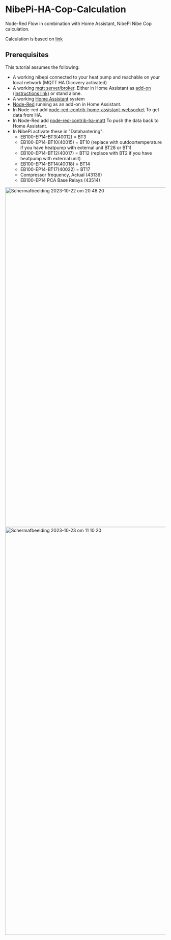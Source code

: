 # NibePi-HA-Cop-Calculation
Node-Red Flow in combination with Home Assistant, NibePi Nibe Cop calculation.

Calculation is based on [link](https://github.com/karhulitos/MLPlogintutkija)


## Prerequisites
This tutorial assumes the following:
- A working nibepi connected to your heat pump and reachable on your local network (MQTT HA Dicovery activated)
- A working [mqtt server/broker](https://mqtt.org/). Either in Home Assistant as [add-on (instructions link)](https://github.com/home-assistant/addons/blob/174f8e66d0eaa26f01f528beacbde0bd111b711c/mosquitto/DOCS.md#how-to-use) or stand alone.
- A working [Home Assistant](https://www.home-assistant.io/) system
- [Node-Red](https://community.home-assistant.io/t/home-assistant-community-add-on-node-red/55023) running as an add-on in Home Assistant.
- In Node-red add [node-red-contrib-home-assistant-websocket](https://flows.nodered.org/node/node-red-contrib-home-assistant-websocket) To get data from HA.
- In Node-Red add [node-red-contrib-ha-mqtt](https://flows.nodered.org/node/node-red-contrib-ha-mqtt) To push the data back to Home Assistant.
- In NibePi activate these in "Datahantering":
  * EB100-EP14-BT3(40012) = BT3
  * EB100-EP14-BT10(40015) = BT10 (replace with outdoortemperature if you have heatpump with external unit BT28 or BT1)
  * EB100-EP14-BT12(40017) = BT12 (replace with BT2 if you have heatpump with external unit)
  * EB100-EP14-BT14(40018) = BT14
  * EB100-EP14-BT17(40022) = BT17
  * Compressor frequency, Actual (43136)
  * EB100-EP14 PCA Base Relays (43514)
  
<img width="1065" alt="Schermafbeelding 2023-10-22 om 20 48 20" src="https://github.com/limwakra/NibePi-HA-Cop-Calculation/assets/97366516/15ffd6e8-defa-4cb5-8e3e-6d2b66e25e53">
<img width="1279" alt="Schermafbeelding 2023-10-23 om 11 10 20" src="https://github.com/limwakra/NibePi-HA-Cop-Calculation/assets/97366516/1f173c35-80d4-4b94-990c-f82a0ed6fbc3">
